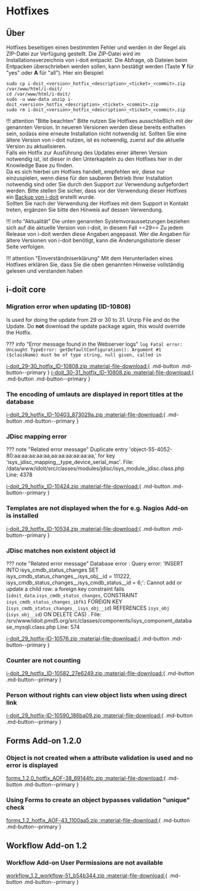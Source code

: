 # Hotfixes

## Über

Hotfixes beseitigen einen bestimmten Fehler und werden in der Regel als ZIP-Datei zur Verfügung gestellt. Die ZIP-Datei wird im Installationsverzeichnis von i-doit entpackt. Die Abfrage, ob Dateien beim Entpacken überschrieben werden sollen, kann bestätigt werden (Taste **Y** für "yes" oder **A** für "all"). Hier ein Beispiel:

```shell
sudo cp i-doit_<version>_hotfix_<description>_<ticket>_<commit>.zip /var/www/html/i-doit/
cd /var/www/html/i-doit/
sudo -u www-data unzip i-doit_<version>_hotfix_<description>_<ticket>_<commit>.zip
sudo rm i-doit_<version>_hotfix_<description>_<ticket>_<commit>.zip
```

!!! attention "Bitte beachten"
    Bitte nutzen Sie Hotfixes ausschließlich mit der genannten Version. In neueren Versionen werden diese bereits enthalten sein, sodass eine erneute Installation nicht notwendig ist.
    Sollten Sie eine ältere Version von i-doit nutzen, ist es notwendig, zuerst auf die aktuelle Version zu aktualisieren.<br>
    Falls ein Hotfix zur Ausführung des Updates einer älteren Version notwendig ist, ist dieser in den Unterkapiteln zu den Hotfixes hier in der Knowledge Base zu finden.<br>
    Da es sich hierbei um Hotfixes handelt, empfehlen wir, diese nur einzuspielen, wenn diese für den sauberen Betrieb Ihrer Installation notwendig sind oder Sie durch den Support zur Verwendung aufgefordert werden. Bitte stellen Sie sicher, dass vor der Verwendung dieser Hotfixes ein [Backup von i-doit](../../../wartung-und-betrieb/daten-sichern-und-wiederherstellen/index.md) erstellt wurde.<br>
    Sollten Sie nach der Verwendung der Hotfixes mit dem Support in Kontakt treten, ergänzen Sie bitte den Hinweis auf dessen Verwendung.

!!! info "Aktualität"
    Die unten genannten Systemvoraussetzungen beziehen sich auf die aktuelle Version von i-doit, in diesem Fall ==29== Zu jedem Release von i-doit werden diese Angaben angepasst. Wer die Angaben für ältere Versionen von i-doit benötigt, kann die Änderungshistorie dieser Seite verfolgen.

!!! attention "Einverständniserklärung"
    Mit dem Herunterladen eines Hotfixes erklären Sie, dass Sie die oben genannten Hinweise vollständig gelesen und verstanden haben

## i-doit core

### Migration error when updating (ID-10808)

Is used for doing the update from 29 or 30 to 31. Unzip File and do the Update.
Do **not** download the update package again, this would override the Hotfix.

??? info "Error message found in the Webserver logs"
    ```log
    Fatal error: Uncaught TypeError: getDefaultConfiguration(): Argument #1 ($className) must be of type string, null given, called in
    ```

[i-doit_29-30_hotfix_ID-10808.zip :material-file-download:](../../../assets/downloads/hotfixes/29/i-doit_29-30_hotfix_ID-10808.zip){ .md-button .md-button--primary }
[i-doit_30-31_hotfix_ID-10808.zip :material-file-download:](../../../assets/downloads/hotfixes/30/i-doit_30-31_hotfix_ID-10808.zip){ .md-button .md-button--primary }

### The encoding of umlauts are displayed in report titles at the database

[i-doit_29_hotfix_ID-10403_873029a.zip :material-file-download:](../../../assets/downloads/hotfixes/29/i-doit_29_hotfix_ID-10403_873029a.zip){ .md-button .md-button--primary }

### JDisc mapping error

??? note "Related error message"
    Duplicate entry 'object-55-4052-80:aa:aa:aa:aa:aa,aa:aa:aa:aa:aa:aa,' for key 'isys_jdisc_mapping__type_device_serial_mac'. File: /data/www/idoit/src/classes/modules/jdisc/isys_module_jdisc.class.php Line: 4378

[i-doit_29_hotfix_ID-10424.zip :material-file-download:](../../../assets/downloads/hotfixes/29/i-doit_29_hotfix_ID-10424.zip){ .md-button .md-button--primary }

### Templates are not displayed when the for e.g. Nagios Add-on is installed

[i-doit_29_hotfix_ID-10534.zip :material-file-download:](../../../assets/downloads/hotfixes/29/i-doit_29_hotfix_ID-10534.zip){ .md-button .md-button--primary }

### JDisc matches non existent object id

??? note "Related error message"
    Database error : Query error: 'INSERT INTO isys_cmdb_status_changes SET isys_cmdb_status_changes__isys_obj__id = 111222, isys_cmdb_status_changes__isys_cmdb_status__id = 6;': Cannot add or update a child row: a foreign key constraint fails (`idoit_data`.`isys_cmdb_status_changes`, CONSTRAINT `isys_cmdb_status_changes_ibfk1` FOREIGN KEY (`isys_cmdb_status_changes__isys_obj__id`) REFERENCES `isys_obj` (`isys_obj__id`) ON DELETE CAS) . File: /srv/www/idoit.pmd5.org/src/classes/components/isys_component_database_mysqli.class.php Line: 574

[i-doit_29_hotfix-ID-10576.zip :material-file-download:](../../../assets/downloads/hotfixes/29/i-doit_29_hotfix-ID-10576.zip){ .md-button .md-button--primary }

### Counter are not counting

[i-doit_29_hotfix_ID-10582_27e6249.zip :material-file-download:](../../../assets/downloads/hotfixes/29/i-doit_29_hotfix_ID-10582_27e6249.zip){ .md-button .md-button--primary }

### Person without rights can view object lists when using direct link

[i-doit_29_hotfix-ID-10590_186ba09.zip :material-file-download:](../../../assets/downloads/hotfixes/29/i-doit_29_hotfix-ID-10590_186ba09.zip){ .md-button .md-button--primary }

## Forms Add-on 1.2.0

### Object is not created when a attribute validation is used and no error is displayed

[forms_1.2.0_hotfix_AOF-38_69144fc.zip :material-file-download:](../../../assets/downloads/hotfixes/forms/forms_1.2.0_hotfix_AOF-38_69144fc.zip){ .md-button .md-button--primary }

### Using Forms to create an object bypasses validation "unique" check

[forms_1.2_hotfix_AOF-43_1100aa5.zip :material-file-download:](../../assets/downloads/hotfixes/forms/forms_1.2_hotfix_AOF-43_1100aa5.zip){ .md-button .md-button--primary }

## Workflow Add-on 1.2

### Workflow Add-on User Permissions are not available

[workflow_1.2_workflow-51_b54b344.zip :material-file-download:](../../../assets/downloads/hotfixes/workflow/workflow_1.2_workflow-51_b54b344.zip){ .md-button .md-button--primary }
